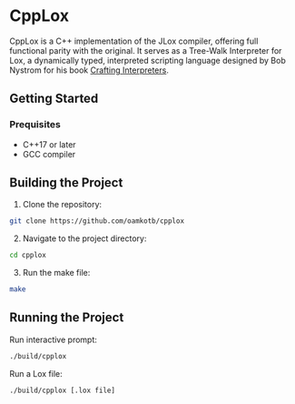 
# CppLox

CppLox is a C++ implementation of the JLox compiler, offering full functional parity with the original. It serves as a Tree-Walk Interpreter for Lox, a dynamically typed, interpreted scripting language designed by Bob Nystrom for his book [Crafting Interpreters](https://craftinginterpreters.com/).

## Getting Started
### Prequisites
* C++17 or later
* GCC compiler

## Building the Project

1. Clone the repository:
```bash
git clone https://github.com/oamkotb/cpplox
```

2. Navigate to the project directory:
```bash
cd cpplox
```

3. Run the make file:
```bash
make
```

## Running the Project
Run interactive prompt:
```bash
./build/cpplox
```

Run a Lox file:
```bash
./build/cpplox [.lox file]
```
